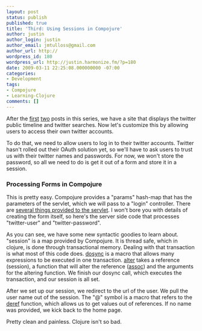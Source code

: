```yaml
---
layout: post
status: publish
published: true
title: 'Third: Using Sessions in Compojure'
author: justin
author_login: justin
author_email: jmtulloss@gmail.com
author_url: http://
wordpress_id: 180
wordpress_url: http://justin.harmonize.fm/?p=180
date: 2009-03-11 22:25:08.000000000 -07:00
categories:
- Development
tags:
- Compojure
- Learning-Clojure
comments: []
---
```

After the <a href="http://justin.harmonize.fm/index.php/2009/03/first-stab-at-learning-clojure/">first</a> <a href="http://justin.harmonize.fm/index.php/2009/03/second-templates-http-and-json-parsing-in-clojure/">two</a> posts in this series, we have a site that displays the twitter public timeline and twitter searches. Now let's customize this by allowing users to access their own twitter accounts.

To do that, we need to allow users to log in to their twitter accounts. Twitter hasn't rolled out their OAuth solution yet, so we'll have to ask users to trust us with their twitter names and passwords. For now, we won't store the password, so all we need to do is get it out of a form and store it in a session.

<h3>Processing Forms in Compojure</h3>
This is pretty easy. Compojure provides a "params" hash-map that has the parameters of the servlet, which we will pass to a "login" controller. There are <a href="http://en.wikibooks.org/wiki/Compojure/Core_Libraries#Servlet_Bindings">several things provided to the servlet</a>. I won't bore you with details of creating the form itself, so here's the server side code that processes "twitter-user" and "twitter-password". 

<script src="http://gist.github.com/77913.js"></script>

As you can see, we have some new syntactic goodies to learn about. "session" is a map provided by Compojure. It is thread safe, which in clojure, is done through transactional memory. Dealing with that transaction is what most of this code does. <a href="http://clojure.org/api#dosync">dosync</a> is a macro that allows many expressions to be executed in one transaction. <a href="http://clojure.org/api#alter">alter</a> takes a reference (session), a function that will alter the reference (<a href="http://clojure.org/api#assoc">assoc</a>) and the arguments for the altering function. We finish our dosync call, which executes the transaction, and our session is all set.

After we set up our session, we redirect to the url of the user. We pull the user name out of the session. The "@" symbol is a macro that refers to the <a href="http://clojure.org/api#assoc">deref</a> function, which allows us to get values out of references. If no name was provided, we kick back to the home page.

Pretty clean and painless. Clojure isn't so bad.
